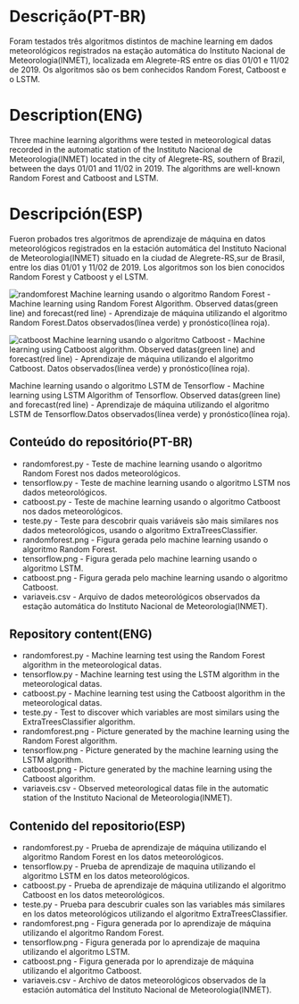 # Descrição(PT-BR)
Foram testados três algoritmos distintos de machine learning em dados meteorológicos registrados na estação automática do Instituto Nacional de Meteorologia(INMET), localizada em Alegrete-RS entre os dias 01/01 e 11/02 de 2019. Os algoritmos são os bem conhecidos Random Forest, Catboost e o LSTM.

# Description(ENG)
Three machine learning algorithms were tested in meteorological datas recorded in the automatic station of the Instituto Nacional de Meteorologia(INMET) located in the city of Alegrete-RS, southern of Brazil, between the days 01/01 and 11/02 in 2019. The algorithms are well-known Random Forest and Catboost and LSTM.  

# Descripción(ESP)
Fueron probados tres algoritmos de aprendizaje de máquina en datos meteorológicos registrados en la estación automática del Instituto Nacional de Meteorologia(INMET) situado en la ciudad de Alegrete-RS,sur de Brasil, entre los dias 01/01 y 11/02 de 2019. Los algoritmos son los bien conocidos Random Forest y Catboost y el LSTM.

![randomforest](https://user-images.githubusercontent.com/80546143/187041955-cb336e37-1630-4357-a611-0884acb2fd12.png)
Machine learning usando o algoritmo Random Forest - Machine learning using Random Forest Algorithm. Observed datas(green line) and forecast(red line) - Aprendizaje de máquina utilizando el algoritmo Random Forest.Datos observados(línea verde) y pronóstico(línea roja). 

![catboost](https://user-images.githubusercontent.com/80546143/187041866-351a7b2a-6da1-430a-9814-8fd22f79f889.png)
Machine learning usando o algoritmo Catboost - Machine learning using Catboost algorithm. Observed datas(green line) and forecast(red line) - Aprendizaje de máquina utilizando el algoritmo Catboost. Datos observados(línea verde) y pronóstico(línea roja).


Machine learning usando o algoritmo LSTM de Tensorflow - Machine learning using LSTM Algorithm of Tensorflow. Observed datas(green line) and forecast(red line) - Aprendizaje de máquina utilizando el algoritmo LSTM de Tensorflow.Datos observados(línea verde) y pronóstico(línea roja).

## Conteúdo do repositório(PT-BR)
+ randomforest.py - Teste de machine learning usando o algoritmo Random Forest nos dados meteorológicos.
+ tensorflow.py - Teste de machine learning usando o algoritmo LSTM nos dados meteorológicos.
+ catboost.py - Teste de machine learning usando o algoritmo Catboost nos dados meteorológicos.
+ teste.py - Teste para descobrir quais variáveis são mais similares nos dados meteorológicos, usando o algoritmo ExtraTreesClassifier.
+ randomforest.png - Figura gerada pelo machine learning usando o algoritmo Random Forest.
+ tensorflow.png - Figura gerada pelo machine learning usando o algoritmo LSTM.
+ catboost.png - Figura gerada pelo machine learning usando o algoritmo Catboost.
+ variaveis.csv - Arquivo de dados meteorológicos observados da estação automática do Instituto Nacional de Meteorologia(INMET).

## Repository content(ENG)
+ randomforest.py - Machine learning test using the Random Forest algorithm in the meteorological datas.
+ tensorflow.py - Machine learning test using the LSTM algorithm in the meteorological datas.
+ catboost.py - Machine learning test using the Catboost algorithm in the meteorological datas.
+ teste.py - Test to discover which variables are most similars using the ExtraTreesClassifier algorithm.
+ randomforest.png - Picture generated by the machine learning using the Random Forest algorithm.
+ tensorflow.png - Picture generated by the machine learning using the LSTM algorithm.
+ catboost.png - Picture generated by the machine learning using the Catboost algorithm.
+ variaveis.csv - Observed meteorological datas file in the automatic station of the Instituto Nacional de Meteorologia(INMET).

## Contenido del repositorio(ESP)
+ randomforest.py - Prueba de aprendizaje de máquina utilizando el algoritmo Random Forest en los datos meteorológicos.
+ tensorflow.py - Prueba de aprendizaje de maquina utilizando el algoritmo LSTM en los datos meteorológicos.
+ catboost.py - Prueba de aprendizaje de máquina utilizando el algoritmo Catboost en los datos meteorológicos.
+ teste.py - Prueba para descubrir cuales son las variables más similares en los datos meteorológicos utilizando el algoritmo ExtraTreesClassifier.
+ randomforest.png - Figura generada por lo aprendizaje de máquina utilizando el algoritmo Random Forest.
+ tensorflow.png - Figura generada por lo aprendizaje de maquina utilizando el algoritmo LSTM.
+ catboost.png - Figura generada por lo aprendizaje de máquina utilizando el algoritmo Catboost.
+ variaveis.csv - Archivo de datos meteorológicos observados de la estación automática del Instituto Nacional de Meteorologia(INMET).
